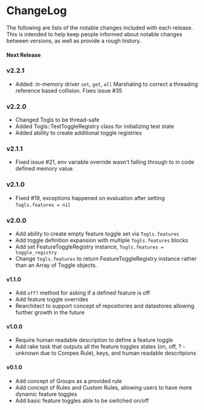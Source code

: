 # ChangeLog

The following are lists of the notable changes included with each release.
This is intended to help keep people informed about notable changes between
versions, as well as provide a rough history.

#### Next Release

### v2.2.1

* Added: in-memory driver `set`, `get`, `all` Marshaling to correct a threading
  reference based collision. Fixes issue #35

### v2.2.0

* Changed Togls to be thread-safe
* Added Togls::TestToggleRegistry class for initializing test state
* Added ability to create additional toggle registries

### v2.1.1

* Fixed issue #21, env variable override wasn't falling through to in
  code defined memory value.

### v2.1.0

* Fixed #19, exceptions happened on evaluation after setting
  `Togls.features = nil`

### v2.0.0

* Add ability to create empty feature toggle set via `Togls.features`
* Add toggle definition expansion with multiple `Togls.features` blocks
* Add set FeatureToggleRegistry instance, `Togls.features = toggle_registry`
* Change `Togls.features` to return FeatureToggleRegistry instance
  rather than an Array of Toggle objects.

#### v1.1.0

* Add `off?` method for asking if a defined feature is off
* Add feature toggle overrides
* Rearchitect to support concept of repositories and datastores allowing
  further growth in the future

#### v1.0.0

* Require human readable description to define a feature toggle
* Add rake task that outputs all the feature toggles states (on, off, ? -
  unknown due to Compex Rule), keys, and human readable descritpions

#### v0.1.0

* Add concept of Groups as a provided rule
* Add concept of Rules and Custom Rules, allowing users to have more dynamic
  feature toggles
* Add basic feature toggles able to be switched on/off

